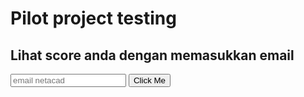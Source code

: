

# Pilot project testing

## Lihat score anda dengan memasukkan email
<input type="email" id="email" name="emails" placeholder="email netacad">
<button onclick="onClick()">Click Me</button>
<pre>
<div id="result" style="display:none;">

</div>
</pre>

<script type="text/javascript" src="p1_pilot.json"></script>

<script>
function onClick() {
    var x = document.getElementById("result");    
    var email = document.getElementById("email").value;
    var notexist = typeof obj[email]=== "undefined";
    if (notexist){
       x.innerHTML='Email ID Tidak ditemukan';
    } 
    else{
        var fscore = 'Final Score: ' + obj[email]["score"]+"\n\n";
        var itemout = 'Items test cases: \n';
        var o = obj[email]["out"];
        var zip = o.map(function(e, i) {
              return [e, obj[email]["scores"][i]];
         });    

        for(i=0;i<o.length;i++){
            itemout += o[i]+"\nscore: "+obj[email]["scores"][i]+"\n\n";
        }
    
        x.innerHTML=fscore+itemout;           
    }
    x.style.display = "block"; 
}
</script>

